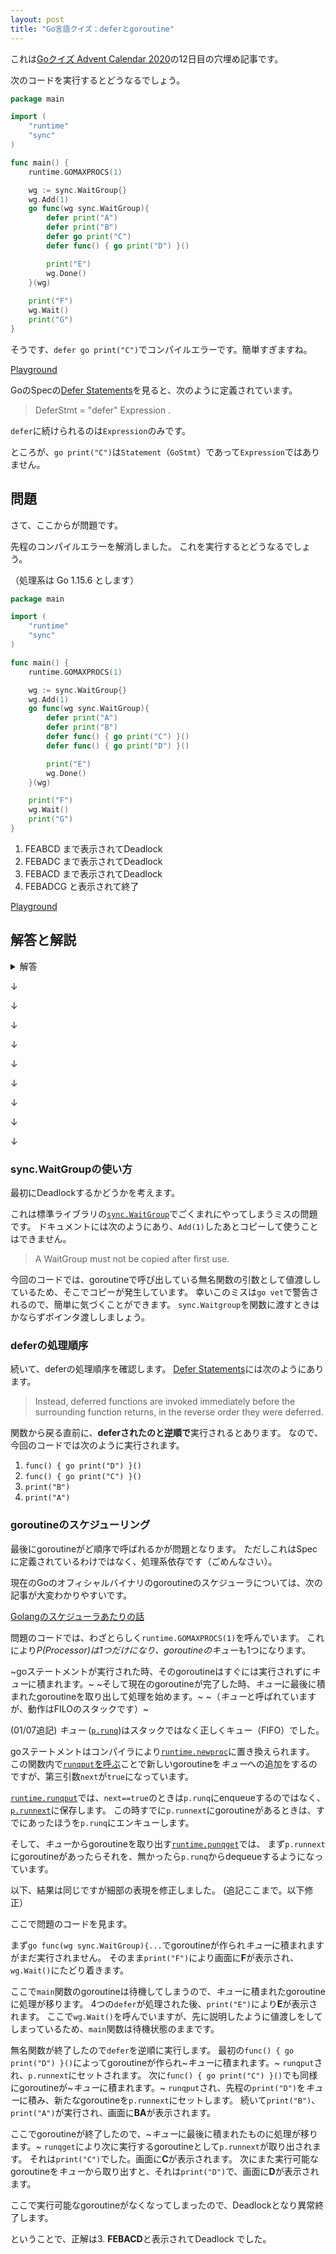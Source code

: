 ```yaml
---
layout: post
title: "Go言語クイズ：deferとgoroutine"
---
```


これは[Goクイズ Advent Calendar 2020](https://qiita.com/advent-calendar/2020/goquiz)の12日目の穴埋め記事です。

次のコードを実行するとどうなるでしょう。

```go
package main

import (
	"runtime"
	"sync"
)

func main() {
	runtime.GOMAXPROCS(1)

	wg := sync.WaitGroup{}
	wg.Add(1)
	go func(wg sync.WaitGroup){
		defer print("A")
		defer print("B")
		defer go print("C")
		defer func() { go print("D") }()

		print("E")
		wg.Done()
	}(wg)
	
	print("F")
	wg.Wait()
	print("G")
}
```

そうです、`defer go print("C")`でコンパイルエラーです。簡単すぎますね。

[Playground](https://play.golang.org/p/rShrAUW3-nt)

GoのSpecの[Defer Statements](https://golang.org/ref/spec#Defer_statements)を見ると、次のように定義されています。

> DeferStmt = "defer" Expression .

`defer`に続けられるのは`Expression`のみです。

ところが、`go print("C")`は`Statement`（`GoStmt`）であって`Expression`ではありません。

## 問題

さて、ここからが問題です。

先程のコンパイルエラーを解消しました。
これを実行するとどうなるでしょう。

（処理系は Go 1.15.6 とします）

```go
package main

import (
	"runtime"
	"sync"
)

func main() {
	runtime.GOMAXPROCS(1)

	wg := sync.WaitGroup{}
	wg.Add(1)
	go func(wg sync.WaitGroup){
		defer print("A")
		defer print("B")
		defer func() { go print("C") }()
		defer func() { go print("D") }()

		print("E")
		wg.Done()
	}(wg)

	print("F")
	wg.Wait()
	print("G")
}
```

1. FEABCD まで表示されてDeadlock
2. FEBADC まで表示されてDeadlock
3. FEBACD まで表示されてDeadlock
4. FEBADCG と表示されて終了

[Playground](https://play.golang.org/p/nykfTiglLyL)

## 解答と解説

<details><summary>解答</summary>
正解： 3. FEBACD まで表示されてDeadlock
</details>

↓

↓

↓

↓

↓

↓

↓

↓

↓

### sync.WaitGroupの使い方

最初にDeadlockするかどうかを考えます。

これは標準ライブラリの[`sync.WaitGroup`](https://golang.org/pkg/sync/#WaitGroup)でごくまれにやってしまうミスの問題です。
ドキュメントには次のようにあり、`Add(1)`したあとコピーして使うことはできません。

> A WaitGroup must not be copied after first use.

今回のコードでは、goroutineで呼び出している無名関数の引数として値渡ししているため、そこでコピーが発生しています。
幸いこのミスは`go vet`で警告されるので、簡単に気づくことができます。
`sync.Waitgroup`を関数に渡すときはかならずポインタ渡ししましょう。

### deferの処理順序

続いて、deferの処理順序を確認します。
[Defer Statements](https://golang.org/ref/spec#Defer_statements)には次のようにあります。

> Instead, deferred functions are invoked immediately before the surrounding function returns, in the reverse order they were deferred.

関数から戻る直前に、**deferされたのと逆順で**実行されるとあります。
なので、今回のコードでは次のように実行されます。

1. `func() { go print("D") }()`
2. `func() { go print("C") }()`
3. `print("B")`
4. `print("A")`

### goroutineのスケジューリング

最後にgoroutineがど順序で呼ばれるかが問題となります。
ただしこれはSpecに定義されているわけではなく、処理系依存です（ごめんなさい）。

現在のGoのオフィシャルバイナリのgoroutineのスケジューラについては、次の記事が大変わかりやすいです。

[Golangのスケジューラあたりの話](https://qiita.com/takc923/items/de68671ea889d8df6904)

問題のコードでは、わざとらしく`runtime.GOMAXPROCS(1)`を呼んでいます。
これにより*P(Processor)*は1つだけになり、goroutineの*キュー*も1つになります。

~goステートメントが実行された時、そのgoroutineはすぐには実行されずに*キュー*に積まれます。~
~そして現在のgoroutineが完了した時、*キュー*に最後に積まれたgoroutineを取り出して処理を始めます。~
~（*キュー*と呼ばれていますが、動作はFILOのスタックです）~

(01/07追記)
*キュー* ([`p.runq`](https://github.com/golang/go/blob/go1.15.6/src/runtime/runtime2.go#L589-L592))はスタックではなく正しくキュー（FIFO）でした。

goステートメントはコンパイラにより[`runtime.newproc`](https://github.com/golang/go/blob/go1.15.6/src/runtime/proc.go#L3535-L3564)に置き換えられます。
この関数内で[`runqput`を呼ぶ](https://github.com/golang/go/blob/go1.15.6/src/runtime/proc.go#L3558)ことで新しいgoroutineを*キュー*への追加をするのですが、第三引数`next`が`true`になっています。

[`runtime.runqput`](https://github.com/golang/go/blob/go1.15.6/src/runtime/proc.go#L5148-L5184)では、`next==true`のときは`p.runq`にenqueueするのではなく、[`p.runnext`](https://github.com/golang/go/blob/go1.15.6/src/runtime/runtime2.go#L593-L602)に保存します。
この時すでに`p.runnext`にgoroutineがあるときは、すでにあったほうを`p.runq`にエンキューします。

そして、*キュー*からgoroutineを取り出す[`runtime.punqget`](https://github.com/golang/go/blob/go1.15.6/src/runtime/proc.go#L5261-L5288)では、
まず`p.runnext`にgoroutineがあったらそれを、無かったら`p.runq`からdequeueするようになっています。


以下、結果は同じですが細部の表現を修正しました。
(追記ここまで。以下修正）

ここで問題のコードを見ます。

まず`go func(wg sync.WaitGroup){...`でgoroutineが作られ*キュー*に積まれますがまだ実行されません。
そのまま`print("F")`により画面に**F**が表示され、`wg.Wait()`にたどり着きます。

ここで`main`関数のgoroutineは待機してしまうので、*キュー*に積まれたgoroutineに処理が移ります。
4つの`defer`が処理された後、`print("E")`により**E**が表示されます。
ここで`wg.Wait()`を呼んでいますが、先に説明したように値渡しをしてしまっているため、`main`関数は待機状態のままです。

無名関数が終了したので`defer`を逆順に実行します。
最初の`func() { go print("D") }()`によってgoroutineが作られ~*キュー*に積まれます。~
`runqput`され、`p.runnext`にセットされます。
次に`func() { go print("C") }()`でも同様にgoroutineが~*キュー*に積まれます。~
`runqput`され、先程の`print("D")`を*キュー*に積み、新たなgoroutineを`p.runnext`にセットします。
続いて`print("B")`、`print("A")`が実行され、画面に**BA**が表示されます。

ここでgoroutineが終了したので、~*キュー*に最後に積まれたものに処理が移ります。~
`runqget`により次に実行するgoroutineとして`p.runnext`が取り出されます。
それは`print("C")`でした。画面に**C**が表示されます。
次にまた実行可能なgoroutineを*キュー*から取り出すと、それは`print("D")`で、画面に**D**が表示されます。

ここで実行可能なgoroutineがなくなってしまったので、Deadlockとなり異常終了します。

ということで、正解は3. **FEBACD**と表示されてDeadlock でした。
